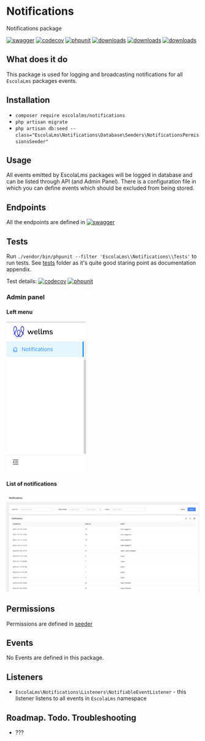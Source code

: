 # Notifications

Notifications package

[![swagger](https://img.shields.io/badge/documentation-swagger-green)](https://escolalms.github.io/notifications/)
[![codecov](https://codecov.io/gh/EscolaLMS/notifications/branch/main/graph/badge.svg?token=gBzpyNK8DQ)](https://codecov.io/gh/EscolaLMS/notifications)
[![phpunit](https://github.com/EscolaLMS/notifications/actions/workflows/test.yml/badge.svg)](https://github.com/EscolaLMS/notifications/actions/workflows/test.yml)
[![downloads](https://img.shields.io/packagist/dt/escolalms/notifications)](https://packagist.org/packages/escolalms/notifications)
[![downloads](https://img.shields.io/packagist/v/escolalms/notifications)](https://packagist.org/packages/escolalms/notifications)
[![downloads](https://img.shields.io/packagist/l/escolalms/notifications)](https://packagist.org/packages/escolalms/notifications)

## What does it do

This package is used for logging and broadcasting notifications for all `EscolaLms` packages events.

## Installation

- `composer require escolalms/notifications`
- `php artisan migrate`
- `php artisan db:seed --class="EscolaLms\Notifications\Database\Seeders\NotificationsPermissionsSeeder"`

## Usage

All events emitted by EscolaLms packages will be logged in database and can be listed through API (and Admin Panel).
There is a configuration file in which you can define events which should be excluded from being stored.

## Endpoints

All the endpoints are defined in [![swagger](https://img.shields.io/badge/documentation-swagger-green)](https://escolalms.github.io/notifications/)

## Tests

Run `./vendor/bin/phpunit --filter 'EscolaLms\\Notifications\\Tests'` to run tests. See [tests](tests) folder as it's quite good staring point as documentation appendix.

Test details:
[![codecov](https://codecov.io/gh/EscolaLMS/notifications/branch/main/graph/badge.svg?token=gBzpyNK8DQ)](https://codecov.io/gh/EscolaLMS/notifications)
[![phpunit](https://github.com/EscolaLMS/notifications/actions/workflows/test.yml/badge.svg)](https://github.com/EscolaLMS/notifications/actions/workflows/test.yml)

### Admin panel

#### **Left menu**

![Menu](./docs/notifications/menu.png "Menu")

#### **List of notifications**

![List of notifications](./docs/notifications/list.png "List of notifications")

## Permissions

Permissions are defined in [seeder](https://github.com/EscolaLMS/Notifications/blob/main/database/seeders/NotificationsPermissionsSeeder.php)

## Events

No Events are defined in this package.

## Listeners

- `EscolaLms\Notifications\Listeners\NotifiableEventListener` - this listener listens to all events in `EscolaLms` namespace

## Roadmap. Todo. Troubleshooting

- ???
